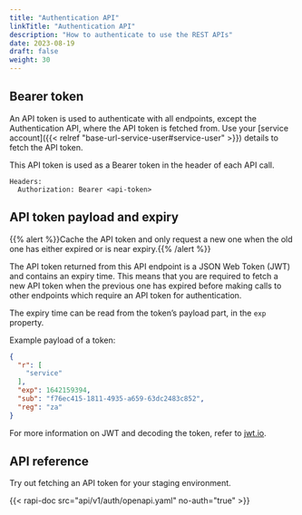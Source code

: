 ```yaml
---
title: "Authentication API"
linkTitle: "Authentication API"
description: "How to authenticate to use the REST APIs"
date: 2023-08-19
draft: false
weight: 30
---
```


## Bearer token

An API token is used to authenticate with all endpoints, except the Authentication API, where the API token is fetched from. Use your [service account]({{< relref "base-url-service-user#service-user" >}}) details to fetch the API token.

This API token is used as a Bearer token in the header of each API call.

```tsx
Headers:
  Authorization: Bearer <api-token>
```

## API token payload and expiry

{{% alert %}}Cache the API token and only request a new one when the old one has either expired or is near expiry.{{% /alert %}}

The API token returned from this API endpoint is a JSON Web Token (JWT) and contains an expiry time. This means that you are required to fetch a new API token when the previous one has expired before making calls to other endpoints which require an API token for authentication.

The expiry time can be read from the token’s payload part, in the `exp` property.

Example payload of a token:

```json
{
  "r": [
    "service"
  ],
  "exp": 1642159394,
  "sub": "f76ec415-1811-4935-a659-63dc2483c852",
  "reg": "za"
}
```

For more information on JWT and decoding the token, refer to [jwt.io](https://jwt.io/).

## API reference

Try out fetching an API token for your staging environment.

{{< rapi-doc src="api/v1/auth/openapi.yaml" no-auth="true" >}}
